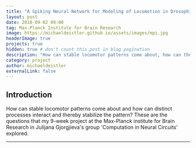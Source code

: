```yaml
---
title: "A Spiking Neural Network for Modeling of Locomotion in Drosophila Melanogaster"
layout: post
date: 2018-09-02 09:00
tag: Max-Planck Institute for Brain Research
image: https://michaeldeistler.github.io/assets/images/mpi.jpg
headerImage: true
projects: true
hidden: true # don't count this post in blog pagination
description: "How can stable locomotor patterns come about, how can the two sides of the body coordinate each other and how can such processes be modeled? This is the question that my 9-week project at the Max-Planck institute for Brain Research in Julijana Gjorgjieva's group 'Computation in Neural Circuits' explored."
category: project
author: michaeldeistler
externalLink: false
---
```


## Introduction

How can stable locomotor patterns come about and how can distinct processes interact and thereby stabilize the pattern? These are the questions that my 9-week project at the Max-Planck institute for Brain Research in Julijana Gjorgjieva's group 'Computation in Neural Circuits' explored.

---
